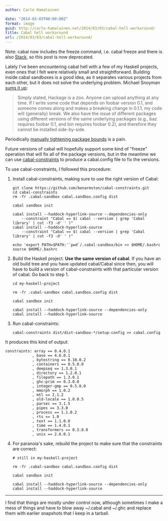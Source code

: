 ```yaml
---
author: Carlo Hamalainen

date: "2014-03-03T00:00:00Z"
format: image
guid: http://carlo-hamalainen.net/2014/03/03/cabal-hell-workaround/
title: Cabal hell workaround
url: /2014/03/03/cabal-hell-workaround/
---
```

Note: cabal now includes the freeze command, i.e. cabal freeze and there is also [Stack](https://github.com/commercialhaskell/stack), so this post is now deprecated.

Lately I've been encountering cabal hell with a few of my Haskell projects, even ones that I felt were relatively small and straightforward. Building inside cabal sandboxes is a good idea, as it separates various projects from each other, but it does not solve the underlying problem. Michael Snoyman [sums it up](http://www.yesodweb.com/blog/2012/03/cabal-nirvana):

> Simply stated, Hackage is a zoo. Anyone can upload anything at any time. If I write some code that depends on foobar version 0.1, and someone comes along and makes a breaking change in 0.1.1, my code will (generally) break. We also have the issue of different packages using different versions of the same underlying packages (e.g., baz requires foobar 0.1, and bin requires foobar 0.2), and therefore they cannot be installed side-by-side.

Periodically [manually tightening package bounds](https://github.com/carlohamalainen/cli-yesod-blog/commit/574c80daf3814e2b6017103ca122595a9e12da32) is a pain.

Future versions of cabal will hopefully support some kind of "freeze" operation that will fix all of the package versions, but in the meantime we can use [cabal-constraints](https://github.com/benarmston/cabal-constraints) to produce a cabal.config file to fix the versions.

To use cabal-constraints, I followed this procedure:

1. Install cabal-constraints, making sure to use the right version of Cabal:

    ```
    git clone https://github.com/benarmston/cabal-constraints.git
    cd cabal-constraints
    rm -fr .cabal-sandbox cabal.sandbox.config dist

    cabal sandbox init

    cabal install --haddock-hyperlink-source --dependencies-only
        --constraint "Cabal == $( cabal --version | grep 'Cabal library' | cut -f3 -d' ' )"
    cabal install --haddock-hyperlink-source
        --constraint "Cabal == $( cabal --version | grep 'Cabal library' | cut -f3 -d' ' )"

    echo 'export PATH=$PATH:'`pwd`/.cabal-sandbox/bin >> $HOME/.bashrc
    source $HOME/.bashrc
    ```

2. Build the Haskell project. **Use the same version of cabal**. If you have an old build tree and you have updated cabal/Cabal since then, you will have to build a version of cabal-constraints with that particular version of cabal. Go back to step 1.

    ```
    cd my-haskell-project

    rm -fr .cabal-sandbox cabal.sandbox.config dist

    cabal sandbox init

    cabal install --haddock-hyperlink-source --dependencies-only
    cabal install --haddock-hyperlink-source
    ```

3. Run cabal-constraints:

    ```
    cabal-constraints dist/dist-sandbox-*/setup-config >> cabal.config
    ```

 It produces this kind of output:

```
constraints: array == 0.4.0.1
            , base == 4.6.0.1
            , bytestring == 0.10.0.2
            , containers == 0.5.0.0
            , deepseq == 1.3.0.1
            , directory == 1.2.0.1
            , filepath == 1.3.0.1
            , ghc-prim == 0.3.0.0
            , integer-gmp == 0.5.0.0
            , mmorph == 1.0.2
            , mtl == 2.1.2
            , old-locale == 1.0.0.5
            , parsec == 3.1.5
            , pipes == 3.3.0
            , process == 1.1.0.2
            , rts == 1.0
            , text == 1.1.0.0
            , time == 1.4.0.1
            , transformers == 0.3.0.0
            , unix == 2.6.0.1
```

4. For paranoia's sake, rebuild the project to make sure that the constraints are correct:

    ```
    # still in my-haskell-project

    rm -fr .cabal-sandbox cabal.sandbox.config dist

    cabal sandbox init

    cabal install --haddock-hyperlink-source --dependencies-only
    cabal install --haddock-hyperlink-source
    ```

* * *

I find that things are mostly under control now, although sometimes I make a mess of things and have to blow away ~/.cabal and ~/.ghc and replace them with earlier snapshots that I keep in a tarball.
